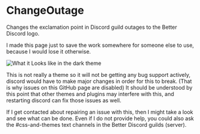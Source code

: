 # ChangeOutage
Changes the exclamation point in Discord guild outages to the Better Discord logo.

I made this page just to save the work somewhere for someone else to use, because I would lose it otherwise.

![What it Looks like in the dark theme](https://completelyunbelievable.github.io/ChangeOutage/Image/image.png)

This is not really a theme so it will not be getting any bug support actively, discord would have to make major changes in order for this to break. (That is why issues on this GitHub page are disabled) It should be understood by this point that other themes and plugins may interfere with this, and restarting discord can fix those issues as well.

If I get contacted about repairing an issue with this, then I might take a look and see what can be done. Even if I do not provide help, you could also ask the #css-and-themes text channels in the Better Discord guilds (server).

